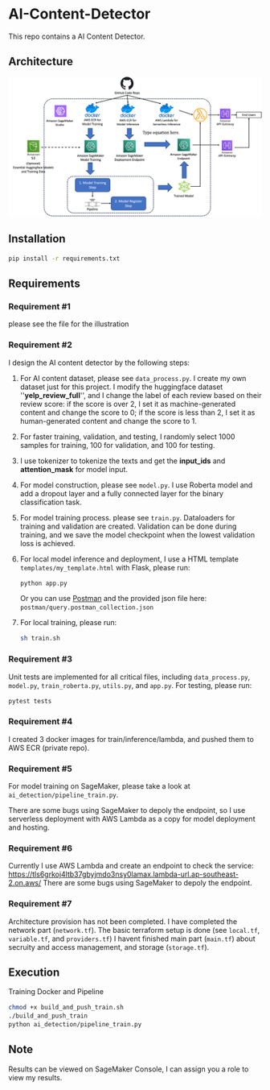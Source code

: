 
# AI-Content-Detector

This repo contains a AI Content Detector.

## Architecture
![alt text][logo]

[logo]: docs/pipeline.png "pipeline"

## Installation

```bash
pip install -r requirements.txt
```

## Requirements
### Requirement #1
please see the file for the illustration


### Requirement #2
I design the AI content detector by the following steps:

1. For AI content dataset, please see ```data_process.py```. I create my own dataset just for this project. I modify the huggingface dataset ''**yelp_review_full**'', and I change the label of each review based on their review score: if the score is over 2, I set it as machine-generated content and change the score to 0; if the score is less than 2, I set it as human-generated content and change the score to 1.
2. For faster training, validation, and testing, I randomly select 1000 samples for training, 100 for validation, and 100 for testing.
3. I use tokenizer to tokenize the texts and get the **input_ids** and **attention_mask** for model input.
4. For model construction, please see ```model.py```. I use Roberta model and add a dropout layer and a fully connected layer for the binary classification task.
5. For model training process. please see ```train.py```. Dataloaders for training and validation are created. Validation can be done during training, and we save the model checkpoint when the lowest validation loss is achieved.
6. For local model inference and deployment, I use a HTML template ```templates/my_template.html``` with Flask, please run:
    ```bash
    python app.py
    ```
    Or you can use [Postman](https://www.postman.com/) and the provided json file here: ```postman/query.postman_collection.json```

7. For local training, please run:
    ```bash
    sh train.sh
    ```

### Requirement #3
Unit tests are implemented for all critical files, including ```data_process.py```, ```model.py```, ```train_roberta.py```, ```utils.py```, and ```app.py```.
For testing, please run:
```bash
pytest tests
```

### Requirement #4
I created 3 docker images for train/inference/lambda, and pushed them to AWS ECR (private repo).


### Requirement #5
For model training on SageMaker, please take a look at ```ai_detection/pipeline_train.py```.

There are some bugs using SageMaker to depoly the endpoint, so I use serverless deployment with AWS Lambda as a copy for model deployment and hosting. 


### Requirement #6
Currently I use AWS Lambda and create an endpoint to check the service: https://tls6grkoj4ltb37gbyjmdo3nsy0lamax.lambda-url.ap-southeast-2.on.aws/
There are some bugs using SageMaker to depoly the endpoint.

### Requirement #7
Architecture provision has not been completed.
I have completed the network part (```network.tf```).
The basic terraform setup is done (see ```local.tf```, ```variable.tf```, and ```providers.tf```)
I havent finished main part (```main.tf```) about secruity and access management, and storage (```storage.tf```).


## Execution
Training Docker and Pipeline

```bash
chmod +x build_and_push_train.sh
./build_and_push_train
python ai_detection/pipeline_train.py
```

## Note
Results can be viewed on SageMaker Console, I can assign you a role to view my results.